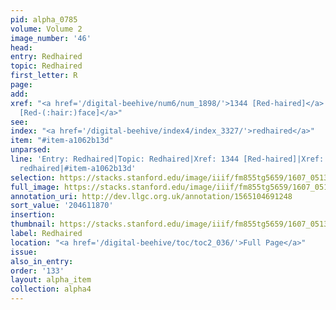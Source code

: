 ```yaml
---
pid: alpha_0785
volume: Volume 2
image_number: '46'
head:
entry: Redhaired
topic: Redhaired
first_letter: R
page:
add:
xref: "<a href='/digital-beehive/num6/num_1898/'>1344 [Red-haired]</a>|<a href='/digital-beehive/num6/num_1894/'>1343
  [Red-(:hair:)face]</a>"
see:
index: "<a href='/digital-beehive/index4/index_3327/'>redhaired</a>"
item: "#item-a1062b13d"
unparsed:
line: 'Entry: Redhaired|Topic: Redhaired|Xref: 1344 [Red-haired]|Xref: 1343 [Red-(:hair:)face]|Index:
  redhaired|#item-a1062b13d'
selection: https://stacks.stanford.edu/image/iiif/fm855tg5659/1607_0513/807,1870,2998,409/full/0/default.jpg
full_image: https://stacks.stanford.edu/image/iiif/fm855tg5659/1607_0513/full/full/0/default.jpg
annotation_uri: http://dev.llgc.org.uk/annotation/1565104691248
sort_value: '204611870'
insertion:
thumbnail: https://stacks.stanford.edu/image/iiif/fm855tg5659/1607_0513/807,1870,600,180/250,/0/default.jpg
label: Redhaired
location: "<a href='/digital-beehive/toc/toc2_036/'>Full Page</a>"
issue:
also_in_entry:
order: '133'
layout: alpha_item
collection: alpha4
---
```

